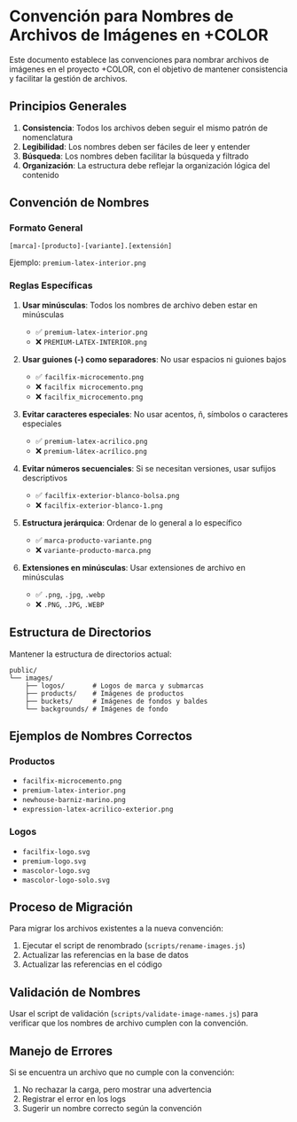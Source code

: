 # Convención para Nombres de Archivos de Imágenes en +COLOR

Este documento establece las convenciones para nombrar archivos de imágenes en el proyecto +COLOR, con el objetivo de mantener consistencia y facilitar la gestión de archivos.

## Principios Generales

1. **Consistencia**: Todos los archivos deben seguir el mismo patrón de nomenclatura
2. **Legibilidad**: Los nombres deben ser fáciles de leer y entender
3. **Búsqueda**: Los nombres deben facilitar la búsqueda y filtrado
4. **Organización**: La estructura debe reflejar la organización lógica del contenido

## Convención de Nombres

### Formato General

```
[marca]-[producto]-[variante].[extensión]
```

Ejemplo: `premium-latex-interior.png`

### Reglas Específicas

1. **Usar minúsculas**: Todos los nombres de archivo deben estar en minúsculas
   - ✅ `premium-latex-interior.png`
   - ❌ `PREMIUM-LATEX-INTERIOR.png`

2. **Usar guiones (-) como separadores**: No usar espacios ni guiones bajos
   - ✅ `facilfix-microcemento.png`
   - ❌ `facilfix microcemento.png`
   - ❌ `facilfix_microcemento.png`

3. **Evitar caracteres especiales**: No usar acentos, ñ, símbolos o caracteres especiales
   - ✅ `premium-latex-acrilico.png`
   - ❌ `premium-látex-acrílico.png`

4. **Evitar números secuenciales**: Si se necesitan versiones, usar sufijos descriptivos
   - ✅ `facilfix-exterior-blanco-bolsa.png`
   - ❌ `facilfix-exterior-blanco-1.png`

5. **Estructura jerárquica**: Ordenar de lo general a lo específico
   - ✅ `marca-producto-variante.png`
   - ❌ `variante-producto-marca.png`

6. **Extensiones en minúsculas**: Usar extensiones de archivo en minúsculas
   - ✅ `.png`, `.jpg`, `.webp`
   - ❌ `.PNG`, `.JPG`, `.WEBP`

## Estructura de Directorios

Mantener la estructura de directorios actual:

```
public/
└── images/
    ├── logos/       # Logos de marca y submarcas
    ├── products/    # Imágenes de productos
    ├── buckets/     # Imágenes de fondos y baldes
    └── backgrounds/ # Imágenes de fondo
```

## Ejemplos de Nombres Correctos

### Productos

- `facilfix-microcemento.png`
- `premium-latex-interior.png`
- `newhouse-barniz-marino.png`
- `expression-latex-acrilico-exterior.png`

### Logos

- `facilfix-logo.svg`
- `premium-logo.svg`
- `mascolor-logo.svg`
- `mascolor-logo-solo.svg`

## Proceso de Migración

Para migrar los archivos existentes a la nueva convención:

1. Ejecutar el script de renombrado (`scripts/rename-images.js`)
2. Actualizar las referencias en la base de datos
3. Actualizar las referencias en el código

## Validación de Nombres

Usar el script de validación (`scripts/validate-image-names.js`) para verificar que los nombres de archivo cumplen con la convención.

## Manejo de Errores

Si se encuentra un archivo que no cumple con la convención:

1. No rechazar la carga, pero mostrar una advertencia
2. Registrar el error en los logs
3. Sugerir un nombre correcto según la convención
